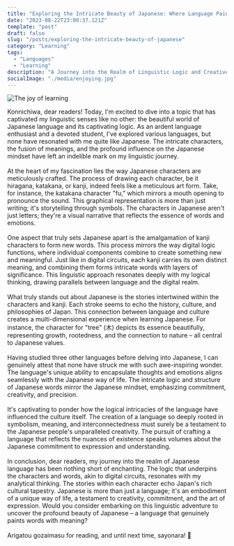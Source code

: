 ```yaml
---
title: "Exploring the Intricate Beauty of Japanese: Where Language Paints Meaning"
date: "2023-08-22T23:00:37.121Z"
template: "post"
draft: false
slug: "/posts/exploring-the-intricate-beauty-of-japanese"
category: "Learning"
tags:
  - "Languages"
  - "Learning"
description: "A Journey into the Realm of Linguistic Logic and Creative Expression"
socialImage: "./media/enjoying.jpg"
---
```


![The joy of learning](/media/enjoying.jpg)

Konnichiwa, dear readers! Today, I'm excited to dive into a topic that has captivated my linguistic senses like no other: the beautiful world of Japanese language and its captivating logic. As an ardent language enthusiast and a devoted student, I've explored various languages, but none have resonated with me quite like Japanese. The intricate characters, the fusion of meanings, and the profound influence on the Japanese mindset have left an indelible mark on my linguistic journey.
<br />
<br />
At the heart of my fascination lies the way Japanese characters are meticulously crafted. The process of drawing each character, be it hiragana, katakana, or kanji, indeed feels like a meticulous art form. Take, for instance, the katakana character "fu," which mirrors a mouth opening to pronounce the sound. This graphical representation is more than just writing; it's storytelling through symbols. The characters in Japanese aren't just letters; they're a visual narrative that reflects the essence of words and emotions.
<br />
<br />
One aspect that truly sets Japanese apart is the amalgamation of kanji characters to form new words. This process mirrors the way digital logic functions, where individual components combine to create something new and meaningful. Just like in digital circuits, each kanji carries its own distinct meaning, and combining them forms intricate words with layers of significance. This linguistic approach resonates deeply with my logical thinking, drawing parallels between language and the digital realm.
<br />
<br />
What truly stands out about Japanese is the stories intertwined within the characters and kanji. Each stroke seems to echo the history, culture, and philosophies of Japan. This connection between language and culture creates a multi-dimensional experience when learning Japanese. For instance, the character for "tree" (木) depicts its essence beautifully, representing growth, rootedness, and the connection to nature – all central to Japanese values.
<br />
<br />
Having studied three other languages before delving into Japanese, I can genuinely attest that none have struck me with such awe-inspiring wonder. The language's unique ability to encapsulate thoughts and emotions aligns seamlessly with the Japanese way of life. The intricate logic and structure of Japanese words mirror the Japanese mindset, emphasizing commitment, creativity, and precision.
<br />
<br />
It's captivating to ponder how the logical intricacies of the language have influenced the culture itself. The creation of a language so deeply rooted in symbolism, meaning, and interconnectedness must surely be a testament to the Japanese people's unparalleled creativity. The pursuit of crafting a language that reflects the nuances of existence speaks volumes about the Japanese commitment to expression and understanding.
<br />
<br />
In conclusion, dear readers, my journey into the realm of Japanese language has been nothing short of enchanting. The logic that underpins the characters and words, akin to digital circuits, resonates with my analytical thinking. The stories within each character echo Japan's rich cultural tapestry. Japanese is more than just a language; it's an embodiment of a unique way of life, a testament to creativity, commitment, and the art of expression. Would you consider embarking on this linguistic adventure to uncover the profound beauty of Japanese – a language that genuinely paints words with meaning?
<br />
<br />
Arigatou gozaimasu for reading, and until next time, sayonara! 🎌
